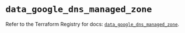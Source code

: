 # `data_google_dns_managed_zone`

Refer to the Terraform Registry for docs: [`data_google_dns_managed_zone`](https://registry.terraform.io/providers/hashicorp/google/5.15.0/docs/data-sources/dns_managed_zone).
